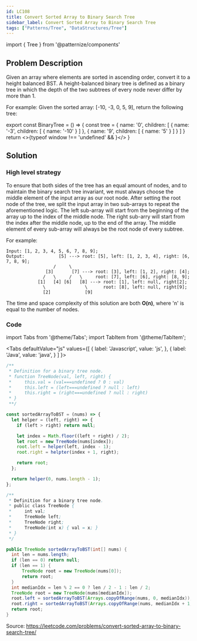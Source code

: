 ```yaml
---
id: LC108
title: Convert Sorted Array to Binary Search Tree
sidebar_label: Convert Sorted Array to Binary Search Tree
tags: ["Patterns/Tree", "DataStructures/Tree"]
---
```

import { Tree } from '@patternize/components'

## Problem Description


Given an array where elements are sorted in ascending order, convert it to a height balanced BST. A height-balanced binary tree is defined as a binary tree in which the depth of the two subtrees of every node never differ by more than 1.

For example:
Given the sorted array: [-10, -3, 0, 5, 9], return the following tree:

export const BinaryTree = () => {
    const tree = {
        name: '0',
        children: [
            {
                name: '-3',
                children: [
                    {
                        name: '-10'
                    }
                ]
            },
            {
                name: '9',
                children: [
                    {
                        name: '5'
                    }
                ]
            }
        ]
    }
    return <>{typeof window !== 'undefined' &&  <Tree inputData={tree} maxHeight={250}/>}</>
}

<BinaryTree />

## Solution

### High level strategy

To ensure that both sides of the tree has an equal amount of nodes, and to maintain the binary search tree invariant, we must always choose the middle element of the input array as our root node. After setting the root node of the tree, we split the input array in two sub-arrays to repeat the aforementioned logic. The left sub-array will start from the beginning of the array up to the index of the middle node. The right sub-arry will start from the index after the middle node, up to the end of the array. The middle element of every sub-array will always be the root node of every subtree.

For example:

```
Input: [1, 2, 3, 4, 5, 6, 7, 8, 9];
Output:             [5] ---> root: [5], left: [1, 2, 3, 4], right: [6, 7, 8, 9];
                  /     \
               [3]       [7] ---> root: [3], left: [1, 2], right: [4];
              /   \     /   \     root: [7], left: [6], right: [8, 9];
            [1]   [4] [6]   [8] ---> root: [1], left: null, right[2];
              \               \      root: [8], left: null, right[9];
              [2]             [9]
```

The time and space complexity of this solution are both **O(n)**, where 'n' is equal to the number of nodes.

### Code

import Tabs from '@theme/Tabs';
import TabItem from '@theme/TabItem';

<Tabs
defaultValue="js"
values={[
{ label: 'Javascript', value: 'js', },
{ label: 'Java', value: 'java', }
]
}>
<TabItem value="js">

```javascript
/**
 * Definition for a binary tree node.
 * function TreeNode(val, left, right) {
 *     this.val = (val===undefined ? 0 : val)
 *     this.left = (left===undefined ? null : left)
 *     this.right = (right===undefined ? null : right)
 * }
 **/

const sortedArrayToBST = (nums) => {
  let helper = (left, right) => {
    if (left > right) return null;

    let index = Math.floor((left + right) / 2);
    let root = new TreeNode(nums[index]);
    root.left = helper(left, index - 1);
    root.right = helpter(index + 1, right);

    return root;
  };

  return helper(0, nums.length - 1);
};
```

</TabItem>
<TabItem value="java">

```java
/**
 * Definition for a binary tree node.
 * public class TreeNode {
 *     int val;
 *     TreeNode left;
 *     TreeNode right;
 *     TreeNode(int x) { val = x; }
 * }
 */

public TreeNode sortedArrayToBST(int[] nums) {
  int len = nums.length;
  if (len == 0) return null;
  if (len == 1) {
      TreeNode root = new TreeNode(nums[0]);
      return root;
  }
  int medianIdx = len % 2 == 0 ? len / 2 - 1 : len / 2;
  TreeNode root = new TreeNode(nums[medianIdx]);
  root.left = sortedArrayToBST(Arrays.copyOfRange(nums, 0, medianIdx));
  root.right = sortedArrayToBST(Arrays.copyOfRange(nums, medianIdx + 1, len));
  return root;
}
```

</TabItem>
</Tabs>

Source: https://leetcode.com/problems/convert-sorted-array-to-binary-search-tree/
